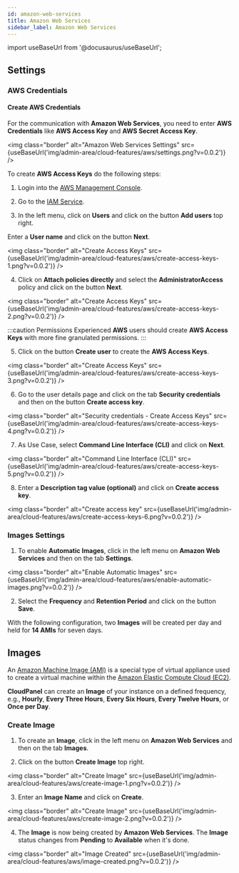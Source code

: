 ```yaml
---
id: amazon-web-services
title: Amazon Web Services
sidebar_label: Amazon Web Services
---
```


import useBaseUrl from '@docusaurus/useBaseUrl';

## Settings

### AWS Credentials

#### Create AWS Credentials

For the communication with **Amazon Web Services**, you need to enter **AWS Credentials** like **AWS Access Key** and **AWS Secret Access Key**.

<img class="border" alt="Amazon Web Services Settings" src={useBaseUrl('img/admin-area/cloud-features/aws/settings.png?v=0.0.2')} />

To create **AWS Access Keys** do the following steps:

1. Login into the [AWS Management Console](https://console.aws.amazon.com/ec2/).

2. Go to the [IAM Service](https://console.aws.amazon.com/iamv2/home).

3. In the left menu, click on **Users** and click on the button **Add users** top right.

Enter a **User name** and click on the button **Next**.

<img class="border" alt="Create Access Keys" src={useBaseUrl('img/admin-area/cloud-features/aws/create-access-keys-1.png?v=0.0.2')} />

4. Click on **Attach policies directly** and select the **AdministratorAccess** policy and click on the button **Next**.

<img class="border" alt="Create Access Keys" src={useBaseUrl('img/admin-area/cloud-features/aws/create-access-keys-2.png?v=0.0.2')} />

:::caution Permissions
Experienced **AWS** users should create **AWS Access Keys** with more fine granulated permissions.
:::

5. Click on the button **Create user** to create the **AWS Access Keys**.

<img class="border" alt="Create Access Keys" src={useBaseUrl('img/admin-area/cloud-features/aws/create-access-keys-3.png?v=0.0.2')} />

6. Go to the user details page and click on the tab **Security credentials** and then on the button **Create access key**.

<img class="border" alt="Security credentials - Create Access Keys" src={useBaseUrl('img/admin-area/cloud-features/aws/create-access-keys-4.png?v=0.0.2')} />

7. As Use Case, select **Command Line Interface (CLI)** and click on **Next**.

<img class="border" alt="Command Line Interface (CLI)" src={useBaseUrl('img/admin-area/cloud-features/aws/create-access-keys-5.png?v=0.0.2')} />

8. Enter a **Description tag value (optional)** and click on **Create access key**.

<img class="border" alt="Create access key" src={useBaseUrl('img/admin-area/cloud-features/aws/create-access-keys-6.png?v=0.0.2')} />

### Images Settings

1. To enable **Automatic Images**, click in the left menu on **Amazon Web Services** and then on the tab **Settings**.

<img class="border" alt="Enable Automatic Images" src={useBaseUrl('img/admin-area/cloud-features/aws/enable-automatic-images.png?v=0.0.2')} />

2. Select the **Frequency** and **Retention Period** and click on the button **Save**.

With the following configuration, two **Images** will be created per day and held for **14 AMIs** for seven days.

## Images

An [Amazon Machine Image (AMI)](https://docs.aws.amazon.com/AWSEC2/latest/UserGuide/AMIs.html) is a special type of virtual appliance
used to create a virtual machine within the [Amazon Elastic Compute Cloud (EC2)](https://aws.amazon.com/ec2/).

**CloudPanel** can create an **Image** of your instance on a defined frequency, e.g.,
**Hourly**, **Every Three Hours**, **Every Six Hours**, **Every Twelve Hours**, or **Once per Day**.

### Create Image

1. To create an **Image**, click in the left menu on **Amazon Web Services** and then on the tab **Images**.

2. Click on the button **Create Image** top right.

<img class="border" alt="Create Image" src={useBaseUrl('img/admin-area/cloud-features/aws/create-image-1.png?v=0.0.2')} />

3. Enter an **Image Name** and click on **Create**. 

<img class="border" alt="Create Image" src={useBaseUrl('img/admin-area/cloud-features/aws/create-image-2.png?v=0.0.2')} />

4. The **Image** is now being created by **Amazon Web Services**.
The **Image** status changes from **Pending** to **Available** when it's done.

<img class="border" alt="Image Created" src={useBaseUrl('img/admin-area/cloud-features/aws/image-created.png?v=0.0.2')} />